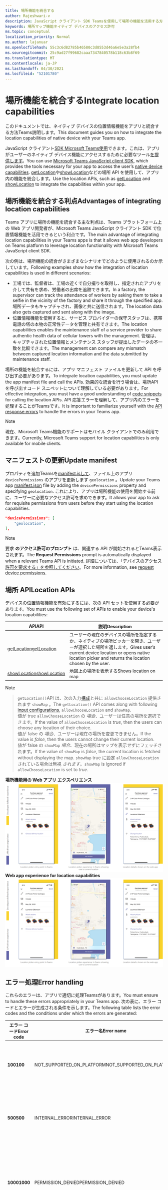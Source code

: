 ```yaml
---
title: 場所機能を統合する
author: Rajeshwari-v
description: JavaScript クライアント SDK Teamsを使用して場所の機能を活用する方法
keywords: 場所マップ機能ネイティブ デバイスのアクセス許可
ms.topic: conceptual
localization_priority: Normal
ms.author: lajanuar
ms.openlocfilehash: 55c3c6d82785b46580c3d8553d46a6e5e3a28fb4
ms.sourcegitcommit: 25c9ad27f99682caaa7347840578b118c63b8f69
ms.translationtype: MT
ms.contentlocale: ja-JP
ms.lasthandoff: 04/30/2021
ms.locfileid: "52101780"
---
```

# <a name="integrate-location-capabilities"></a><span data-ttu-id="c9da8-104">場所機能を統合する</span><span class="sxs-lookup"><span data-stu-id="c9da8-104">Integrate location capabilities</span></span> 

<span data-ttu-id="c9da8-105">このドキュメントでは、ネイティブ デバイスの位置情報機能をアプリと統合する方法Teams説明します。</span><span class="sxs-lookup"><span data-stu-id="c9da8-105">This document guides you on how to integrate the location capabilities of native device with your Teams app.</span></span>  

<span data-ttu-id="c9da8-106">JavaScript クライアント[SDK Microsoft Teams使用](/javascript/api/overview/msteams-client?view=msteams-client-js-latest&preserve-view=true)できます。これは、アプリがユーザーのネイティブ デバイス機能にアクセスするために必要なツール[を提供します](native-device-permissions.md)。</span><span class="sxs-lookup"><span data-stu-id="c9da8-106">You can use [Microsoft Teams JavaScript client SDK](/javascript/api/overview/msteams-client?view=msteams-client-js-latest&preserve-view=true), which provides the tools necessary for your app to access the user’s [native device capabilities](native-device-permissions.md).</span></span> <span data-ttu-id="c9da8-107">[getLocation](/javascript/api/@microsoft/teams-js/location?view=msteams-client-js-latest#getLocation_LocationProps___error__SdkError__location__Location_____void_&preserve-view=true)や[showLocation](/javascript/api/@microsoft/teams-js/location?view=msteams-client-js-latest#showLocation_Location___error__SdkError__status__boolean_____void_&preserve-view=true)などの場所 API を使用して、アプリ内の機能を統合します。</span><span class="sxs-lookup"><span data-stu-id="c9da8-107">Use the location APIs, such as [getLocation](/javascript/api/@microsoft/teams-js/location?view=msteams-client-js-latest#getLocation_LocationProps___error__SdkError__location__Location_____void_&preserve-view=true) and [showLocation](/javascript/api/@microsoft/teams-js/location?view=msteams-client-js-latest#showLocation_Location___error__SdkError__status__boolean_____void_&preserve-view=true) to integrate the capabilities within your app.</span></span> 

## <a name="advantages-of-integrating-location-capabilities"></a><span data-ttu-id="c9da8-108">場所機能を統合する利点</span><span class="sxs-lookup"><span data-stu-id="c9da8-108">Advantages of integrating location capabilities</span></span>

<span data-ttu-id="c9da8-109">Teams アプリに場所の機能を統合する主な利点は、Teams プラットフォーム上の Web アプリ開発者が、Microsoft Teams JavaScript クライアント SDK で位置情報機能を活用できるという利点です。</span><span class="sxs-lookup"><span data-stu-id="c9da8-109">The main advantage of integrating location capabilities in your Teams apps is that it allows web app developers on Teams platform to leverage location functionality with Microsoft Teams JavaScript client SDK.</span></span> 

<span data-ttu-id="c9da8-110">次の例は、場所機能の統合がさまざまなシナリオでどのように使用されるのか示しています。</span><span class="sxs-lookup"><span data-stu-id="c9da8-110">Following examples show how the integration of location capabilities is used in different scenarios:</span></span>
* <span data-ttu-id="c9da8-111">工場では、監督者は、工場の近くで自分撮りを取得し、指定されたアプリを介して共有を求め、労働者の出席を追跡できます。</span><span class="sxs-lookup"><span data-stu-id="c9da8-111">In a factory, the supervisor can track the attendance of workers by asking them to take a selfie in the vicinity of the factory and share it through the specified app.</span></span> <span data-ttu-id="c9da8-112">場所データもキャプチャされ、画像と共に送信されます。</span><span class="sxs-lookup"><span data-stu-id="c9da8-112">The location data also gets captured and sent along with the image.</span></span>
* <span data-ttu-id="c9da8-113">位置情報機能を使用すると、サービス プロバイダーの保守スタッフは、携帯電話の塔の本物の正常性データを管理と共有できます。</span><span class="sxs-lookup"><span data-stu-id="c9da8-113">The location capabilities enables the maintenance staff of a service provider to share authentic health data of cellular towers with the management.</span></span> <span data-ttu-id="c9da8-114">管理は、キャプチャされた位置情報とメンテナンス スタッフが提出したデータの不一致を比較できます。</span><span class="sxs-lookup"><span data-stu-id="c9da8-114">The management can compare any mismatch between captured location information and the data submitted by maintenance staff.</span></span>

<span data-ttu-id="c9da8-115">場所の機能を統合するには、アプリ マニフェスト ファイルを更新して API を呼び出す必要があります。</span><span class="sxs-lookup"><span data-stu-id="c9da8-115">To integrate location capabilities, you must update the app manifest file and call the APIs.</span></span> <span data-ttu-id="c9da8-116">効果的な統合を行う場合は、場所[](#code-snippets)API を呼び出すコード スニペットについて理解している必要があります。</span><span class="sxs-lookup"><span data-stu-id="c9da8-116">For effective integration, you must have a good understanding of [code snippets](#code-snippets) for calling the location APIs.</span></span> <span data-ttu-id="c9da8-117">API 応答エラーを理解して、アプリ[](#error-handling)内のエラーを処理することがTeamsです。</span><span class="sxs-lookup"><span data-stu-id="c9da8-117">It is important to familiarize yourself with the [API response errors](#error-handling) to handle the errors in your Teams app.</span></span>

> [!NOTE] 
> <span data-ttu-id="c9da8-118">現在、Microsoft Teams機能のサポートはモバイル クライアントでのみ利用できます。</span><span class="sxs-lookup"><span data-stu-id="c9da8-118">Currently, Microsoft Teams support for location capabilities is only available for mobile clients.</span></span>

## <a name="update-manifest"></a><span data-ttu-id="c9da8-119">マニフェストの更新</span><span class="sxs-lookup"><span data-stu-id="c9da8-119">Update manifest</span></span>

<span data-ttu-id="c9da8-120">プロパティを追加Teamsを[manifest.jsして](../../resources/schema/manifest-schema.md#devicepermissions)、ファイル上のアプリ `devicePermissions` のアプリを更新します `geolocation` 。</span><span class="sxs-lookup"><span data-stu-id="c9da8-120">Update your Teams app [manifest.json](../../resources/schema/manifest-schema.md#devicepermissions) file by adding the `devicePermissions` property and specifying `geolocation`.</span></span> <span data-ttu-id="c9da8-121">これにより、アプリは場所機能の使用を開始する前に、ユーザーに必要なアクセス許可を求めできます。</span><span class="sxs-lookup"><span data-stu-id="c9da8-121">It allows your app to ask for requisite permissions from users before they start using the location capabilities.</span></span>

``` json
"devicePermissions": [
    "geolocation",
],
```

> [!NOTE]
> <span data-ttu-id="c9da8-122">要求 **のアクセス許可のプロンプト** は、関連する API が開始されるとTeams表示されます。</span><span class="sxs-lookup"><span data-stu-id="c9da8-122">The **Request Permissions** prompt is automatically displayed when a relevant Teams API is initiated.</span></span> <span data-ttu-id="c9da8-123">詳細については、「デバイスのアクセス [許可を要求する」を参照してください](native-device-permissions.md)。</span><span class="sxs-lookup"><span data-stu-id="c9da8-123">For more information, see [request device permissions](native-device-permissions.md).</span></span>

## <a name="location-apis"></a><span data-ttu-id="c9da8-124">場所 API</span><span class="sxs-lookup"><span data-stu-id="c9da8-124">Location APIs</span></span>

<span data-ttu-id="c9da8-125">デバイスの位置情報機能を有効にするには、次の API セットを使用する必要があります。</span><span class="sxs-lookup"><span data-stu-id="c9da8-125">You must use the following set of APIs to enable your device's location capabilities:</span></span>

| <span data-ttu-id="c9da8-126">API</span><span class="sxs-lookup"><span data-stu-id="c9da8-126">API</span></span>      | <span data-ttu-id="c9da8-127">説明</span><span class="sxs-lookup"><span data-stu-id="c9da8-127">Description</span></span>   |
| --- | --- |
|[<span data-ttu-id="c9da8-128">getLocation</span><span class="sxs-lookup"><span data-stu-id="c9da8-128">getLocation</span></span>](/javascript/api/@microsoft/teams-js/location?view=msteams-client-js-latest#getLocation_LocationProps___error__SdkError__location__Location_____void_&preserve-view=true) | <span data-ttu-id="c9da8-129">ユーザーの現在のデバイスの場所を指定するか、ネイティブの場所ピッカーを開き、ユーザーが選択した場所を返します。</span><span class="sxs-lookup"><span data-stu-id="c9da8-129">Gives user’s current device location or opens native location picker and returns the location chosen by the user.</span></span> |
|[<span data-ttu-id="c9da8-130">showLocation</span><span class="sxs-lookup"><span data-stu-id="c9da8-130">showLocation</span></span>](/javascript/api/@microsoft/teams-js/location?view=msteams-client-js-latest#showLocation&preserve-view=true) | <span data-ttu-id="c9da8-131">地図上の場所を表示する</span><span class="sxs-lookup"><span data-stu-id="c9da8-131">Shows location on map</span></span> |

> [!NOTE]

> <span data-ttu-id="c9da8-132">`getLocation()`API は、次の入力[構成](https://docs.microsoft.com/javascript/api/@microsoft/teams-js/locationprops?view=msteams-client-js-latest&preserve-view=true)と共に `allowChooseLocation` 提供されます `showMap` 。</span><span class="sxs-lookup"><span data-stu-id="c9da8-132">The `getLocation()` API comes along with following [input configurations](https://docs.microsoft.com/javascript/api/@microsoft/teams-js/locationprops?view=msteams-client-js-latest&preserve-view=true), `allowChooseLocation` and `showMap`.</span></span> <br/> <span data-ttu-id="c9da8-133">値が true `allowChooseLocation` の *場合*、ユーザーは任意の場所を選択できます。</span><span class="sxs-lookup"><span data-stu-id="c9da8-133">If the value of `allowChooseLocation` is *true*, then the users can choose any location of their choice.</span></span><br/>  <span data-ttu-id="c9da8-134">値が false の *場合*、ユーザーは現在の場所を変更できません。</span><span class="sxs-lookup"><span data-stu-id="c9da8-134">If the value is *false*, then the users cannot change their current location.</span></span><br/> <span data-ttu-id="c9da8-135">値が false の `showMap` *場合*、現在の場所はマップを表示せずにフェッチされます。</span><span class="sxs-lookup"><span data-stu-id="c9da8-135">If the value of `showMap` is *false*, the current location is fetched without displaying the map.</span></span> <span data-ttu-id="c9da8-136">`showMap` true に設定 `allowChooseLocation` されている場合は無視 *されます*。</span><span class="sxs-lookup"><span data-stu-id="c9da8-136">`showMap` is ignored if `allowChooseLocation` is set to *true*.</span></span>

<span data-ttu-id="c9da8-137">**場所機能用の Web アプリ エクスペリエンス** 
 ![場所機能の Web アプリ エクスペリエンス](../../assets/images/tabs/location-capability.png)</span><span class="sxs-lookup"><span data-stu-id="c9da8-137">**Web app experience for location capabilities**
![web app experience for location capabilities](../../assets/images/tabs/location-capability.png)</span></span>

## <a name="error-handling"></a><span data-ttu-id="c9da8-138">エラー処理</span><span class="sxs-lookup"><span data-stu-id="c9da8-138">Error handling</span></span>

<span data-ttu-id="c9da8-139">これらのエラーは、アプリで適切に処理Teamsがあります。</span><span class="sxs-lookup"><span data-stu-id="c9da8-139">You must ensure to handle these errors appropriately in your Teams app.</span></span> <span data-ttu-id="c9da8-140">次の表に、エラー コードとエラーが生成される条件を示します。</span><span class="sxs-lookup"><span data-stu-id="c9da8-140">The following table lists the error codes and the conditions under which the errors are generated:</span></span> 

|<span data-ttu-id="c9da8-141">エラー コード</span><span class="sxs-lookup"><span data-stu-id="c9da8-141">Error code</span></span> |  <span data-ttu-id="c9da8-142">エラー名</span><span class="sxs-lookup"><span data-stu-id="c9da8-142">Error name</span></span>     | <span data-ttu-id="c9da8-143">条件</span><span class="sxs-lookup"><span data-stu-id="c9da8-143">Condition</span></span>|
| --------- | --------------- | -------- |
| <span data-ttu-id="c9da8-144">**100**</span><span class="sxs-lookup"><span data-stu-id="c9da8-144">**100**</span></span> | <span data-ttu-id="c9da8-145">NOT_SUPPORTED_ON_PLATFORM</span><span class="sxs-lookup"><span data-stu-id="c9da8-145">NOT_SUPPORTED_ON_PLATFORM</span></span> | <span data-ttu-id="c9da8-146">API は現在のプラットフォームではサポートされていません。</span><span class="sxs-lookup"><span data-stu-id="c9da8-146">API is not supported on the current platform.</span></span>|
| <span data-ttu-id="c9da8-147">**500**</span><span class="sxs-lookup"><span data-stu-id="c9da8-147">**500**</span></span> | <span data-ttu-id="c9da8-148">INTERNAL_ERROR</span><span class="sxs-lookup"><span data-stu-id="c9da8-148">INTERNAL_ERROR</span></span> | <span data-ttu-id="c9da8-149">必要な操作の実行中に内部エラーが発生します。</span><span class="sxs-lookup"><span data-stu-id="c9da8-149">Internal error is encountered while performing the required operation.</span></span>|
| <span data-ttu-id="c9da8-150">**1000**</span><span class="sxs-lookup"><span data-stu-id="c9da8-150">**1000**</span></span> | <span data-ttu-id="c9da8-151">PERMISSION_DENIED</span><span class="sxs-lookup"><span data-stu-id="c9da8-151">PERMISSION_DENIED</span></span> |<span data-ttu-id="c9da8-152">ユーザーは、アプリまたは web アプリTeams場所のアクセス許可を拒否しました。</span><span class="sxs-lookup"><span data-stu-id="c9da8-152">User denied location permissions to the Teams App or the web-app .</span></span>|
| <span data-ttu-id="c9da8-153">**4000**</span><span class="sxs-lookup"><span data-stu-id="c9da8-153">**4000**</span></span> | <span data-ttu-id="c9da8-154">INVALID_ARGUMENTS</span><span class="sxs-lookup"><span data-stu-id="c9da8-154">INVALID_ARGUMENTS</span></span> | <span data-ttu-id="c9da8-155">API は、間違った引数または不十分な必須引数を使用して呼び出されます。</span><span class="sxs-lookup"><span data-stu-id="c9da8-155">API is invoked with wrong or insufficient mandatory arguments.</span></span>|
| <span data-ttu-id="c9da8-156">**8000**</span><span class="sxs-lookup"><span data-stu-id="c9da8-156">**8000**</span></span> | <span data-ttu-id="c9da8-157">USER_ABORT</span><span class="sxs-lookup"><span data-stu-id="c9da8-157">USER_ABORT</span></span> |<span data-ttu-id="c9da8-158">ユーザーが操作を取り消しました。</span><span class="sxs-lookup"><span data-stu-id="c9da8-158">User cancelled the operation.</span></span>|
| <span data-ttu-id="c9da8-159">**9000**</span><span class="sxs-lookup"><span data-stu-id="c9da8-159">**9000**</span></span> | <span data-ttu-id="c9da8-160">OLD_PLATFORM</span><span class="sxs-lookup"><span data-stu-id="c9da8-160">OLD_PLATFORM</span></span> | <span data-ttu-id="c9da8-161">ユーザーは、API の実装が存在しない古いプラットフォーム ビルドに存在します。</span><span class="sxs-lookup"><span data-stu-id="c9da8-161">User is on old platform build where implementation of the API is not present.</span></span> <span data-ttu-id="c9da8-162">ビルドをアップグレードすると、問題が解決します。</span><span class="sxs-lookup"><span data-stu-id="c9da8-162">Upgrading the build should resolve the issue.</span></span>|

## <a name="code-snippets"></a><span data-ttu-id="c9da8-163">コード スニペット</span><span class="sxs-lookup"><span data-stu-id="c9da8-163">Code snippets</span></span>

<span data-ttu-id="c9da8-164">**`getLocation`場所を取得する API の呼び出し:**</span><span class="sxs-lookup"><span data-stu-id="c9da8-164">**Calling `getLocation` API to retrieve the location:**</span></span>

```javascript
let locationProps = {"allowChooseLocation":true,"showMap":true};
microsoftTeams.location.getLocation(locationProps, (err: microsoftTeams.SdkError, location: microsoftTeams.location.Location) => {
          if (err) {
            output(err);
            return;
          }
          output(JSON.stringify(location));
});
```

<span data-ttu-id="c9da8-165">**`showLocation`場所を表示する API の呼び出し:**</span><span class="sxs-lookup"><span data-stu-id="c9da8-165">**Calling `showLocation` API to display the location:**</span></span>

```javascript
let location = {"latitude":17,"longitude":17};
microsoftTeams.location.showLocation(location, (err: microsoftTeams.SdkError, result: boolean) => {
          if (err) {
            output(err);
            return;
          }
     output(result);
});
```

## <a name="see-also"></a><span data-ttu-id="c9da8-166">関連項目</span><span class="sxs-lookup"><span data-stu-id="c9da8-166">See also</span></span>

* [<span data-ttu-id="c9da8-167">メディア機能を統合Teams</span><span class="sxs-lookup"><span data-stu-id="c9da8-167">Integrate media capabilities in Teams</span></span>](mobile-camera-image-permissions.md)
* [<span data-ttu-id="c9da8-168">QR コードまたはバーコード スキャナー機能をアプリに統合Teams</span><span class="sxs-lookup"><span data-stu-id="c9da8-168">Integrate QR code or barcode scanner capability in Teams</span></span>](qr-barcode-scanner-capability.md)
